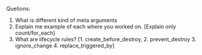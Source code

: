 Quetions:

1. What is different kind of meta arguments
2. Explain me example of each where you worked on. [Explain only count/for_each]
3. What are lifecycle rules? [1. create_before_destroy, 2. prevent_destroy 3. ignore_change 4. replace_triggered_by]